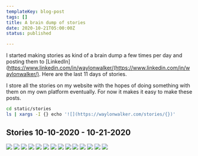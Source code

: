 ```yaml
---
templateKey: blog-post
tags: []
title: A brain dump of stories
date: 2020-10-21T05:00:00Z
status: published

---
```


I started making stories as kind of a brain dump a few times per day and
posting them to
[LinkedIn](https://www.linkedin.com/in/waylonwalker/(https://www.linkedin.com/in/waylonwalker/).
Here are the last 11 days of stories.


I store all the stories on my website with the hopes of doing something with
them on my own platform eventually. For now it makes it easy to make these
posts.

``` bash
cd static/stories
ls | xargs -I {} echo '![](https://waylonwalker.com/stories/{})'
```

## Stories 10-10-2020 - 10-21-2020

[![](https://images.waylonwalker.com/stories/TIL-kedro-sorts-nodes.png)](https://waylonwalker.com/stories/TIL-kedro-sorts-nodes.png)
[![](https://images.waylonwalker.com/stories/disable-base-pip.png)](https://waylonwalker.com/stories/disable-base-pip.png)
[![](https://images.waylonwalker.com/stories/discovered-social-cards.png)](https://waylonwalker.com/stories/discovered-social-cards.png)
[![](https://images.waylonwalker.com/stories/find-kedro-de1-contributor.png)](https://waylonwalker.com/stories/find-kedro-de1-contributor.png)
[![](https://images.waylonwalker.com/stories/hacktoberfest-2020-kedro-538-tests-pass.png)](https://waylonwalker.com/stories/hacktoberfest-2020-kedro-538-tests-pass.png)
[![](https://images.waylonwalker.com/stories/itertools.product-cars-regions.png)](https://waylonwalker.com/stories/itertools.product-cars-regions.png)
[![](https://images.waylonwalker.com/stories/kedro-run-only-missing.png)](https://waylonwalker.com/stories/kedro-run-only-missing.png)
[![](https://images.waylonwalker.com/stories/new-post-designing-kedro-router.png)](https://waylonwalker.com/stories/new-post-designing-kedro-router.png)
[![](https://images.waylonwalker.com/stories/power-is-nothing-without-control.png)](https://waylonwalker.com/stories/power-is-nothing-without-control.png)
[![](https://images.waylonwalker.com/stories/progress-over-perfection-comment.png)](https://waylonwalker.com/stories/progress-over-perfection-comment.png)
[![](https://images.waylonwalker.com/stories/quick-tdb.png)](https://waylonwalker.com/stories/quick-tdb.png)
[![](https://images.waylonwalker.com/stories/running-ci-for-hacktoberfest-kedro.png)](https://waylonwalker.com/stories/running-ci-for-hacktoberfest-kedro.png)
[![](https://images.waylonwalker.com/stories/three-ds-openings.png)](https://waylonwalker.com/stories/three-ds-openings.png)
[![](https://images.waylonwalker.com/stories/use-venv.png)](https://waylonwalker.com/stories/use-venv.png)
